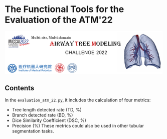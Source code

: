 # The Functional Tools for the Evaluation of the ATM'22 
<div align=center><img src="../figs/bannar.png"></div>

## Contents

In the `evaluation_atm_22.py`, it includes the calculation of four metrics:
- Tree length detected rate (TD, %)
- Branch detected rate (BD, %)
- Dice Similarity Coefficient (DSC, %)
- Precision (%) 
These metrics could also be used in other tubular segmentation tasks.



